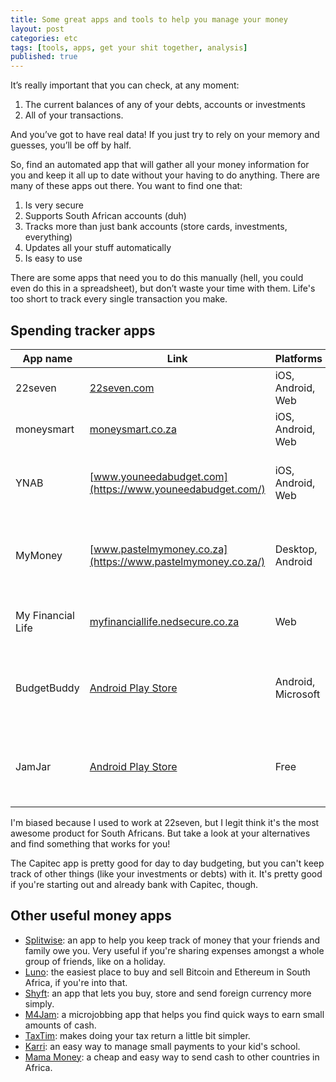 ```yaml
---
title: Some great apps and tools to help you manage your money
layout: post
categories: etc
tags: [tools, apps, get your shit together, analysis]
published: true
---
```

It’s really important that you can check, at any moment:
1. The current balances of any of your debts, accounts or investments
2. All of your transactions.

And you’ve got to have real data! If you just try to rely on your memory and guesses, you’ll be off by half.

So, find an automated app that will gather all your money information for you and keep it all up to date without your having to do anything. There are many of these apps out there. You want to find one that:
1. Is very secure
2. Supports South African accounts (duh)
3. Tracks more than just bank accounts (store cards, investments, everything)
4. Updates all your stuff automatically
5. Is easy to use

There are some apps that need you to do this manually (hell, you could even do this in a spreadsheet), but don’t waste your time with them. Life's too short to track every single transaction you make.

## Spending tracker apps

| App name | Link | Platforms | Cost | Notes |
|---------------|-------------|------------------------|-------|----------------------------------|
| 22seven | [22seven.com](http://22seven.com/) | iOS, Android, Web | Free | You can also invest in the app. |
| moneysmart | [moneysmart.co.za](https://moneysmart.co.za/) | iOS, Android, Web | Free | Still in beta. |
| YNAB | [www.youneedabudget.com](https://www.youneedabudget.com/) | iOS, Android, Web | $6.99 a month | Supports most accounts around the world. |
| MyMoney | [www.pastelmymoney.co.za](https://www.pastelmymoney.co.za/) | Desktop, Android | R15 a month | There's a free version that doesn't update your accounts automatically. |
| My Financial Life | [myfinanciallife.nedsecure.co.za](https://myfinanciallife.nedsecure.co.za/) | Web | Free | From Nedbank, but anyone can use it. |
| BudgetBuddy | [Android Play Store](https://play.google.com/store/apps/details?id=com.deesoft.mobile.budgetnow&hl=en) | Android, Microsoft | Free | Works using the SMSes from your bank, so can only track spending. |
| JamJar | [Android Play Store](https://play.google.com/store/apps/details?id=za.co.visionsoft.jamjar&hl=en) | Free | Android | Works using the SMSes from your bank, so can only track spending. |

I'm biased because I used to work at 22seven, but I legit think it's the most awesome product for South Africans. But take a look at your alternatives and find something that works for you!

The Capitec app is pretty good for day to day budgeting, but you can't keep track of other things (like your investments or debts) with it. It's pretty good if you're starting out and already bank with Capitec, though.

## Other useful money apps
- [Splitwise](https://www.splitwise.com/): an app to help you keep track of money that your friends and family owe you. Very useful if you're sharing expenses amongst a whole group of friends, like on a holiday.
- [Luno](https://www.luno.com/): the easiest place to buy and sell Bitcoin and Ethereum in South Africa, if you're into that.
- [Shyft](https://getshyft.co.za/): an app that lets you buy, store and send foreign currency more simply.
- [M4Jam](https://www.m4jam.com/earn-money/): a microjobbing app that helps you find quick ways to earn small amounts of cash.
- [TaxTim](https://www.taxtim.com/za/): makes doing your tax return a little bit simpler.
- [Karri](https://www.karri.co.za/): an easy way to manage small payments to your kid's school.
- [Mama Money](https://www.mamamoney.co.za/): a cheap and easy way to send cash to other countries in Africa.
